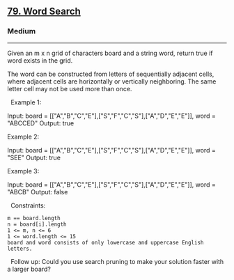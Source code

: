 <h2><a href="https://leetcode.com/problems/word-search/">79. Word Search</a></h2><h3>Medium</h3><hr>Given an m x n grid of characters board and a string word, return true if word exists in the grid.

The word can be constructed from letters of sequentially adjacent cells, where adjacent cells are horizontally or vertically neighboring. The same letter cell may not be used more than once.

 
Example 1:

Input: board = [["A","B","C","E"],["S","F","C","S"],["A","D","E","E"]], word = "ABCCED"
Output: true


Example 2:

Input: board = [["A","B","C","E"],["S","F","C","S"],["A","D","E","E"]], word = "SEE"
Output: true


Example 3:

Input: board = [["A","B","C","E"],["S","F","C","S"],["A","D","E","E"]], word = "ABCB"
Output: false


 
Constraints:


	m == board.length
	n = board[i].length
	1 <= m, n <= 6
	1 <= word.length <= 15
	board and word consists of only lowercase and uppercase English letters.


 
Follow up: Could you use search pruning to make your solution faster with a larger board?
